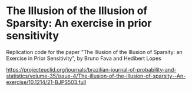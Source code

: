 # The Illusion of the Illusion of Sparsity: An exercise in prior sensitivity
Replication code for the paper "The Illusion of the Illusion of Sparsity: an Exercise in Prior Sensitivity", by Bruno Fava and Hedibert Lopes

https://projecteuclid.org/journals/brazilian-journal-of-probability-and-statistics/volume-35/issue-4/The-illusion-of-the-illusion-of-sparsity--An-exercise/10.1214/21-BJPS503.full
